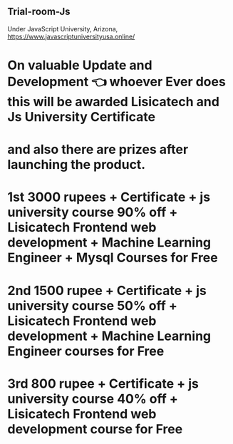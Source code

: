 ## Trial-room-Js
Under  JavaScript University, Arizona, https://www.javascriptuniversityusa.online/

# On valuable Update and Development 👈 whoever Ever does this will be awarded Lisicatech and Js University Certificate 
# and also there are prizes after launching the product.
# 1st 3000 rupees + Certificate + js university course 90% off + Lisicatech Frontend web development + Machine Learning Engineer + Mysql  Courses for Free
# 2nd 1500 rupee + Certificate + js university course 50% off  + Lisicatech Frontend web development + Machine Learning Engineer courses for Free
# 3rd 800  rupee + Certificate + js university course 40% off  + Lisicatech Frontend web development course for Free

